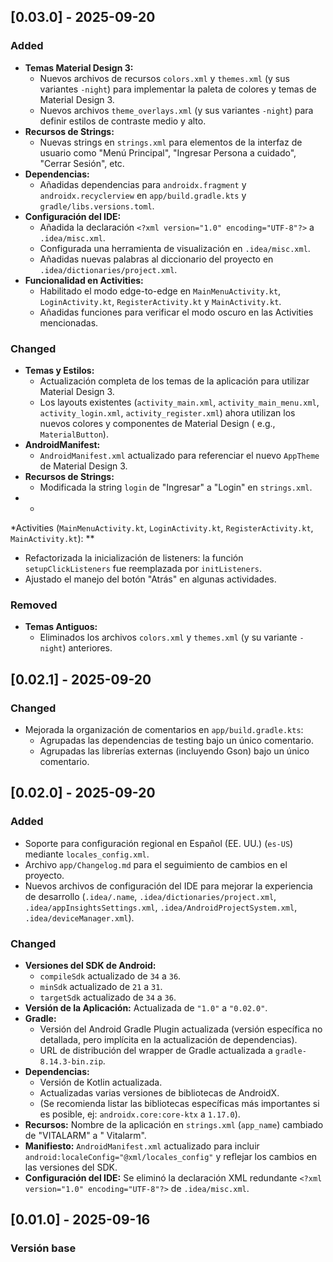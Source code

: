 ## [0.03.0] - 2025-09-20

### Added

- **Temas Material Design 3:**
  - Nuevos archivos de recursos `colors.xml` y `themes.xml` (y sus variantes `-night`) para
    implementar la paleta de colores y temas de Material Design 3.
  - Nuevos archivos `theme_overlays.xml` (y sus variantes `-night`) para definir estilos de
    contraste medio y alto.
- **Recursos de Strings:**
  - Nuevas strings en `strings.xml` para elementos de la interfaz de usuario como "Menú
    Principal", "Ingresar Persona a cuidado", "Cerrar Sesión", etc.
- **Dependencias:**
  - Añadidas dependencias para `androidx.fragment` y `androidx.recyclerview` en
    `app/build.gradle.kts` y `gradle/libs.versions.toml`.
- **Configuración del IDE:**
  - Añadida la declaración `<?xml version="1.0" encoding="UTF-8"?>` a `.idea/misc.xml`.
  - Configurada una herramienta de visualización en `.idea/misc.xml`.
  - Añadidas nuevas palabras al diccionario del proyecto en `.idea/dictionaries/project.xml`.
- **Funcionalidad en Activities:**
  - Habilitado el modo edge-to-edge en `MainMenuActivity.kt`, `LoginActivity.kt`,
    `RegisterActivity.kt` y `MainActivity.kt`.
  - Añadidas funciones para verificar el modo oscuro en las Activities mencionadas.

### Changed

- **Temas y Estilos:**
  - Actualización completa de los temas de la aplicación para utilizar Material Design 3.
  - Los layouts existentes (`activity_main.xml`, `activity_main_menu.xml`, `activity_login.xml`,
    `activity_register.xml`) ahora utilizan los nuevos colores y componentes de Material Design (
    e.g., `MaterialButton`).
- **AndroidManifest:**
  - `AndroidManifest.xml` actualizado para referenciar el nuevo `AppTheme` de Material Design 3.
- **Recursos de Strings:**
  - Modificada la string `login` de "Ingresar" a "Login" en `strings.xml`.
-
  *

*Activities (`MainMenuActivity.kt`, `LoginActivity.kt`, `RegisterActivity.kt`, `MainActivity.kt`):
**

- Refactorizada la inicialización de listeners: la función `setupClickListeners` fue reemplazada
  por `initListeners`.
- Ajustado el manejo del botón "Atrás" en algunas actividades.

### Removed

- **Temas Antiguos:**
  - Eliminados los archivos `colors.xml` y `themes.xml` (y su variante `-night`) anteriores.

## [0.02.1] - 2025-09-20

### Changed

- Mejorada la organización de comentarios en `app/build.gradle.kts`:
  - Agrupadas las dependencias de testing bajo un único comentario.
  - Agrupadas las librerías externas (incluyendo Gson) bajo un único comentario.

## [0.02.0] - 2025-09-20

### Added

- Soporte para configuración regional en Español (EE. UU.) (`es-US`) mediante `locales_config.xml`.
- Archivo `app/Changelog.md` para el seguimiento de cambios en el proyecto.
- Nuevos archivos de configuración del IDE para mejorar la experiencia de desarrollo (`.idea/.name`,
  `.idea/dictionaries/project.xml`, `.idea/appInsightsSettings.xml`,
  `.idea/AndroidProjectSystem.xml`, `.idea/deviceManager.xml`).

### Changed

- **Versiones del SDK de Android:**
    - `compileSdk` actualizado de `34` a `36`.
    - `minSdk` actualizado de `21` a `31`.
    - `targetSdk` actualizado de `34` a `36`.
- **Versión de la Aplicación:** Actualizada de `"1.0"` a `"0.02.0"`.
- **Gradle:**
    - Versión del Android Gradle Plugin actualizada (versión específica no detallada, pero implícita
      en la actualización de dependencias).
    - URL de distribución del wrapper de Gradle actualizada a `gradle-8.14.3-bin.zip`.
- **Dependencias:**
    - Versión de Kotlin actualizada.
    - Actualizadas varias versiones de bibliotecas de AndroidX.
    - (Se recomienda listar las bibliotecas específicas más importantes si es posible, ej:
      `androidx.core:core-ktx` a `1.17.0`).
- **Recursos:** Nombre de la aplicación en `strings.xml` (`app_name`) cambiado de "VITALARM" a "
  Vitalarm".
- **Manifiesto:** `AndroidManifest.xml` actualizado para incluir
  `android:localeConfig="@xml/locales_config"` y reflejar los cambios en las versiones del SDK.
- **Configuración del IDE:** Se eliminó la declaración XML redundante
  `<?xml version="1.0" encoding="UTF-8"?>` de `.idea/misc.xml`.

## [0.01.0] - 2025-09-16

### Versión base
